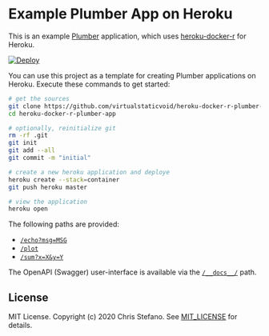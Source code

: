 # Example Plumber App on Heroku

This is an example [Plumber][1] application, which uses [heroku-docker-r][2] for Heroku.

[![Deploy](https://www.herokucdn.com/deploy/button.svg)](https://heroku.com/deploy)

You can use this project as a template for creating Plumber applications on Heroku. Execute these commands to get started:

```bash
# get the sources
git clone https://github.com/virtualstaticvoid/heroku-docker-r-plumber-app.git
cd heroku-docker-r-plumber-app

# optionally, reinitialize git
rm -rf .git
git init
git add --all
git commit -m "initial"

# create a new heroku application and deploye
heroku create --stack=container
git push heroku master

# view the application
heroku open
```

The following paths are provided:

* [`/echo?msg=MSG`](plumber.R#L14)
* [`/plot`](plumber.R#L21)
* [`/sum?x=X&y=Y`](plumber.R#L30)

The OpenAPI (Swagger) user-interface is available via the [`/__docs__/`](app.R#L10) path.

## License

MIT License. Copyright (c) 2020 Chris Stefano. See [MIT_LICENSE](MIT_LICENSE) for details.

[1]: https://www.rplumber.io
[2]: https://github.com/virtualstaticvoid/heroku-docker-r
